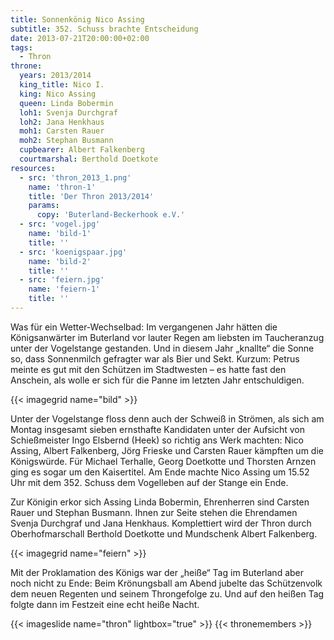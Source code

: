 ```yaml
---
title: Sonnenkönig Nico Assing
subtitle: 352. Schuss brachte Entscheidung
date: 2013-07-21T20:00:00+02:00
tags:
  - Thron
throne:
  years: 2013/2014
  king_title: Nico I.
  king: Nico Assing
  queen: Linda Bobermin
  loh1: Svenja Durchgraf
  loh2: Jana Henkhaus
  moh1: Carsten Rauer
  moh2: Stephan Busmann
  cupbearer: Albert Falkenberg
  courtmarshal: Berthold Doetkote
resources:
  - src: 'thron_2013_1.png'
    name: 'thron-1'
    title: 'Der Thron 2013/2014'
    params:
      copy: 'Buterland-Beckerhook e.V.'
  - src: 'vogel.jpg'
    name: 'bild-1'
    title: ''
  - src: 'koenigspaar.jpg'
    name: 'bild-2'
    title: ''
  - src: 'feiern.jpg'
    name: 'feiern-1'
    title: ''
---
```


Was für ein Wetter-Wechselbad: Im vergangenen Jahr hätten die Königsanwärter im
Buterland vor lauter Regen am liebsten im Taucheranzug unter der Vogelstange
gestanden. Und in diesem Jahr „knallte“ die Sonne so, dass Sonnenmilch gefragter
war als Bier und Sekt. Kurzum: Petrus meinte es gut mit den Schützen im
Stadtwesten – es hatte fast den Anschein, als wolle er sich für die Panne im
letzten Jahr entschuldigen.

{{< imagegrid name="bild" >}}

Unter der Vogelstange floss denn auch der Schweiß in Strömen, als sich am Montag
insgesamt sieben ernsthafte Kandidaten unter der Aufsicht von Schießmeister
Ingo Elsbernd (Heek) so richtig ans Werk machten: Nico Assing, Albert Falkenberg,
Jörg Frieske und Carsten Rauer kämpften um die Königswürde. Für Michael Terhalle,
Georg Doetkotte und Thorsten Arnzen ging es sogar um den Kaisertitel.
Am Ende machte Nico Assing um 15.52 Uhr mit dem 352. Schuss dem Vogelleben auf
der Stange ein Ende.

Zur Königin erkor sich Assing Linda Bobermin, Ehrenherren sind Carsten Rauer und
Stephan Busmann. Ihnen zur Seite stehen die Ehrendamen Svenja Durchgraf und
Jana Henkhaus. Komplettiert wird der Thron durch Oberhofmarschall
Berthold Doetkotte und Mundschenk Albert Falkenberg.

{{< imagegrid name="feiern" >}}

Mit der Proklamation des Königs war der „heiße“ Tag im Buterland aber noch nicht
zu Ende: Beim Krönungsball am Abend jubelte das Schützenvolk dem neuen Regenten
und seinem Throngefolge zu. Und auf den heißen Tag folgte dann im Festzeit eine
echt heiße Nacht.

{{< imageslide name="thron" lightbox="true" >}}
{{< thronemembers >}}
